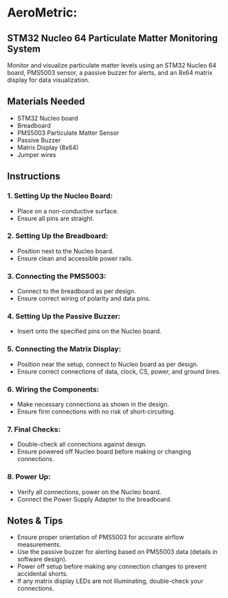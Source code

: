 # AeroMetric:

## STM32 Nucleo 64 Particulate Matter Monitoring System

Monitor and visualize particulate matter levels using an STM32 Nucleo 64 board, PMS5003 sensor, a passive buzzer for alerts, and an 8x64 matrix display for data visualization.

## Materials Needed

- STM32 Nucleo board
- Breadboard
- PMS5003 Particulate Matter Sensor
- Passive Buzzer
- Matrix Display (8x64)
- Jumper wires

## Instructions

### 1. **Setting Up the Nucleo Board:**

- Place on a non-conductive surface.
- Ensure all pins are straight.

### 2. **Setting Up the Breadboard:**

- Position next to the Nucleo board.
- Ensure clean and accessible power rails.

### 3. **Connecting the PMS5003:**

- Connect to the breadboard as per design.
- Ensure correct wiring of polarity and data pins.

### 4. **Setting Up the Passive Buzzer:**

- Insert onto the specified pins on the Nucleo board.

### 5. **Connecting the Matrix Display:**

- Position near the setup, connect to Nucleo board as per design.
- Ensure correct connections of data, clock, CS, power, and ground lines.

### 6. **Wiring the Components:**

- Make necessary connections as shown in the design.
- Ensure firm connections with no risk of short-circuiting.

### 7. **Final Checks:**

- Double-check all connections against design.
- Ensure powered off Nucleo board before making or changing connections.

### 8. **Power Up:**

- Verify all connections, power on the Nucleo board.
- Connect the Power Supply Adapter to the breadboard.

## Notes & Tips

- Ensure proper orientation of PMS5003 for accurate airflow measurements.
- Use the passive buzzer for alerting based on PMS5003 data (details in software design).
- Power off setup before making any connection changes to prevent accidental shorts.
- If any matrix display LEDs are not illuminating, double-check your connections.
